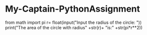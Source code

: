 # My-Captain-PythonAssignment
from math import pi
r= float(input("Input the radius of the circle: "))
print("The area of the circle with radius" +str(r)+ "is:" +str(pi*r**2))
